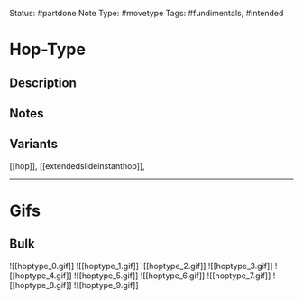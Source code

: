 Status: #partdone 
Note Type: #movetype
Tags: #fundimentals, #intended 

# Hop-Type
## Description


## Notes


## Variants
[[hop]], [[extendedslideinstanthop]], 

___
# Gifs
## Bulk
![[hoptype_0.gif]]
![[hoptype_1.gif]]
![[hoptype_2.gif]]
![[hoptype_3.gif]]
![[hoptype_4.gif]]
![[hoptype_5.gif]]
![[hoptype_6.gif]]
![[hoptype_7.gif]]
![[hoptype_8.gif]]
![[hoptype_9.gif]]